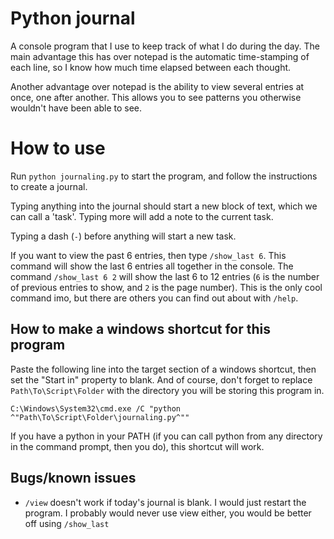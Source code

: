 # Python journal
A console program that I use to keep track of what I do during the day.
The main advantage this has over notepad is the automatic time-stamping of each line, so I know how much time elapsed between each thought.

Another advantage over notepad is the ability to view several entries at once, one after another. This allows you to see patterns you otherwise wouldn't have been able to see.

# How to use

Run `python journaling.py` to start the program, and follow the instructions to create a journal.

Typing anything into the journal should start a new block of text, which we can call a 'task'.
Typing more will add a note to the current task.

Typing a dash (`-`) before anything will start a new task.

If you want to view the past 6 entries, then type `/show_last 6`. This command will show the last 6 entries all together in the console. The command `/show_last 6 2` will show the last 6 to 12 entries (`6` is the number of previous entries to show, and `2` is the page number). This is the only cool command imo, but there are others you can find out about with `/help`.

## How to make a windows shortcut for this program

Paste the following line into the target section of a windows shortcut, 
then set the "Start in" property to blank. And of course, don't forget to replace `Path\To\Script\Folder` with the directory you will be storing this program in.

```
C:\Windows\System32\cmd.exe /C "python ^"Path\To\Script\Folder\journaling.py^""
```

If you have a python in your PATH (if you can call python from any directory in the command prompt, then you do),
this shortcut will work.

## Bugs/known issues

- `/view` doesn't work if today's journal is blank. I would just restart the program. I probably would never use view either, you would be better off using `/show_last`